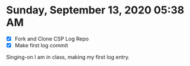 # Sunday, September 13, 2020 05:38 AM
- [X] Fork and Clone CSP Log Repo
- [X] Make first log commit

Singing-on I am in class, making my first log entry. 
